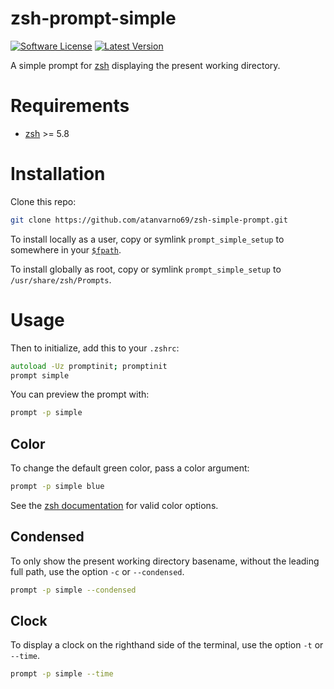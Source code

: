 # zsh-prompt-simple

[![Software License](https://img.shields.io/badge/license-MIT-brightgreen.svg?style=flat-square)](https://github.com/atanvarno69/zsh-prompt-simple/blob/master/LICENSE)
[![Latest Version](https://img.shields.io/github/release/atanvarno69/zsh-prompt-simple.svg?style=flat-square)](https://github.com/atanvarno69/zsh-prompt-simple/releases)

A simple prompt for [zsh](https://www.zsh.org) displaying the present working directory.

# Requirements

-  [zsh](https://www.zsh.org) >= 5.8

# Installation

Clone this repo:

```sh
git clone https://github.com/atanvarno69/zsh-simple-prompt.git
```

To install locally as a user, copy or symlink `prompt_simple_setup` to somewhere in your
[`$fpath`](https://zsh.sourceforge.io/Doc/Release/Parameters.html#index-fpath).

To install globally as root, copy or symlink `prompt_simple_setup` to `/usr/share/zsh/Prompts`.

# Usage

Then to initialize, add this to your `.zshrc`:

```zsh
autoload -Uz promptinit; promptinit
prompt simple
```

You can preview the prompt with:

```zsh
prompt -p simple
```

## Color

To change the default green color, pass a color argument:

```zsh
prompt -p simple blue
```

See the [zsh documentation](https://zsh.sourceforge.io/Doc/Release/Zsh-Line-Editor.html#Character-Highlighting) for
valid color options.

## Condensed

To only show the present working directory basename, without the leading full path, use the option `-c` or
`--condensed`.

```zsh
prompt -p simple --condensed
```

## Clock

To display a clock on the righthand side of the terminal, use the option `-t` or `--time`.

```zsh
prompt -p simple --time
```
